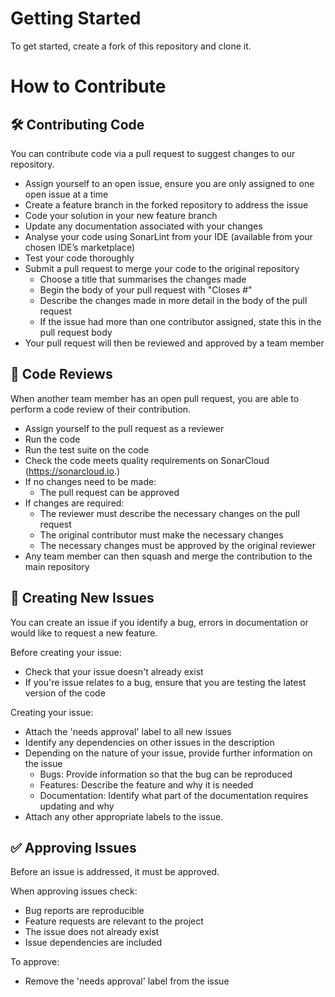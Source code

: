 # Getting Started

To get started, create a fork of this repository and clone it.

# How to Contribute

## 🛠 Contributing Code

You can contribute code via a pull request to suggest changes to our repository.

- Assign yourself to an open issue, ensure you are only assigned to one open issue at a time
- Create a feature branch in the forked repository to address the issue
- Code your solution in your new feature branch 
- Update any documentation associated with your changes
- Analyse your code using SonarLint from your IDE (available from your chosen IDE’s marketplace)
- Test your code thoroughly
- Submit a pull request to merge your code to the original repository
	- Choose a title that summarises the changes made
	- Begin the body of your pull request with "Closes #<issue number>"
	- Describe the changes made in more detail in the body of the pull request 
	- If the issue had more than one contributor assigned, state this in the pull request body
- Your pull request will then be reviewed and approved by a team member

## 🔎 Code Reviews 

When another team member has an open pull request, you are able to perform a code review of their contribution.

- Assign yourself to the pull request as a reviewer
- Run the code 
- Run the test suite on the code
- Check the code meets quality requirements on SonarCloud (https://sonarcloud.io.)
- If no changes need to be made:
	- The pull request can be approved
- If changes are required:
	- The reviewer must describe the necessary changes on the pull request 
	- The original contributor must make the necessary changes
	- The necessary changes must be approved by the original reviewer
- Any team member can then squash and merge the contribution to the main repository 

## 🐞 Creating New Issues 

You can create an issue if you identify a bug, errors in documentation or would like to request a new feature.

Before creating your issue:
- Check that your issue doesn't already exist
- If you're issue relates to a bug, ensure that you are testing the latest version of the code

Creating your issue:
- Attach the 'needs approval' label to all new issues
- Identify any dependencies on other issues in the description
- Depending on the nature of your issue, provide further information on the issue
	- Bugs: Provide information so that the bug can be reproduced
	- Features: Describe the feature and why it is needed
	- Documentation: Identify what part of the documentation requires updating and why
- Attach any other appropriate labels to the issue. 

## ✅ Approving Issues

Before an issue is addressed, it must be approved. 

When approving issues check:
- Bug reports are reproducible 
- Feature requests are relevant to the project 
- The issue does not already exist 
- Issue dependencies are included 

To approve: 
- Remove the 'needs approval' label from the issue




